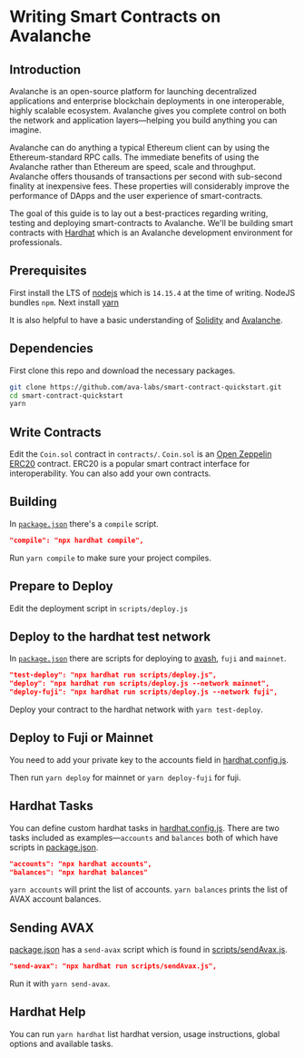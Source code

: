 # Writing Smart Contracts on Avalanche

## Introduction

Avalanche is an open-source platform for launching decentralized applications and enterprise blockchain deployments in one interoperable, highly scalable ecosystem. Avalanche gives you complete control on both the network and application layers&mdash;helping you build anything you can imagine.

Avalanche can do anything a typical Ethereum client can by using the Ethereum-standard RPC calls. The immediate benefits of using the Avalanche rather than Ethereum are speed, scale and throughput. Avalanche offers thousands of transactions per second with sub-second finality at inexpensive fees. These properties will considerably improve the performance of DApps and the user experience of smart-contracts.

The goal of this guide is to lay out a best-practices regarding writing, testing and deploying smart-contracts to Avalanche. We'll be building smart contracts with [Hardhat](https://hardhat.org) which is an Avalanche development environment for professionals.

## Prerequisites

First install the LTS of [nodejs](https://nodejs.org/en) which is `14.15.4` at the time of writing. NodeJS bundles `npm`. Next install [yarn](https://yarnpkg.com)

It is also helpful to have a basic understanding of [Solidity](https://docs.soliditylang.org) and [Avalanche](https://docs.avax.network).

## Dependencies

First clone this repo and download the necessary packages.

```zsh
git clone https://github.com/ava-labs/smart-contract-quickstart.git
cd smart-contract-quickstart
yarn
```

## Write Contracts

Edit the `Coin.sol` contract in `contracts/`. `Coin.sol` is an [Open Zeppelin](https://openzeppelin.com) [ERC20](https://eips.ethereum.org/EIPS/eip-20) contract. ERC20 is a popular smart contract interface for interoperability. You can also add your own contracts.

## Building

In [`package.json`](./package.json) there's a `compile` script.

```json
"compile": "npx hardhat compile",
```

Run `yarn compile` to make sure your project compiles.

## Prepare to Deploy

Edit the deployment script in `scripts/deploy.js`

## Deploy to the hardhat test network

In [`package.json`](./package.json) there are scripts for deploying to [avash](https://github.com/ava-labs/avash), `fuji` and `mainnet`.

```json
"test-deploy": "npx hardhat run scripts/deploy.js",
"deploy": "npx hardhat run scripts/deploy.js --network mainnet",
"deploy-fuji": "npx hardhat run scripts/deploy.js --network fuji",
```

Deploy your contract to the hardhat network with `yarn test-deploy`.

## Deploy to Fuji or Mainnet

You need to add your private key to the accounts field in [hardhat.config.js](./hardhat.config.js).

Then run `yarn deploy` for mainnet or `yarn deploy-fuji` for fuji.

## Hardhat Tasks

You can define custom hardhat tasks in [hardhat.config.js](./hardhat.config.js). There are two tasks included as examples&mdash;`accounts` and `balances` both of which have scripts in [package.json](./package.json).

```json
"accounts": "npx hardhat accounts",
"balances": "npx hardhat balances"
```

`yarn accounts` will print the list of accounts. `yarn balances` prints the list of AVAX account balances.

## Sending AVAX

[package.json](./package.json) has a `send-avax` script which is found in [scripts/sendAvax.js](./scripts/sendAvax.js).

```json
"send-avax": "npx hardhat run scripts/sendAvax.js",
```

Run it with `yarn send-avax`.

## Hardhat Help

You can run `yarn hardhat` list hardhat version, usage instructions, global options and available tasks.
